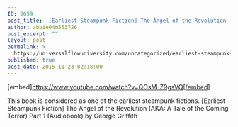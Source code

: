 ```yaml
---
ID: 2659
post_title: '[Earliest Steampunk Fiction] The Angel of the Revolution (AKA: A Tale of the Coming Terror) Part 1'
author: abbie04m553726
post_excerpt: ""
layout: post
permalink: >
  https://universalflowuniversity.com/uncategorized/earliest-steampunk-fiction-the-angel-of-the-revolution-aka-a-tale-of-the-coming-terror-part-1/
published: true
post_date: 2015-11-23 02:18:00
---
```

[embed]https://www.youtube.com/watch?v=QOsM-Z9gsVQ[/embed]<br>
<p>This book is considered as one of the earliest steampunk fictions. 
[Earliest Steampunk Fiction] The Angel of the Revolution (AKA: A Tale of the Coming Terror) Part 1 (Audiobook) by George Griffith</p>